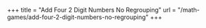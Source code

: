 +++
title = "Add Four 2 Digit Numbers No Regrouping"
url = "/math-games/add-four-2-digit-numbers-no-regrouping"
+++